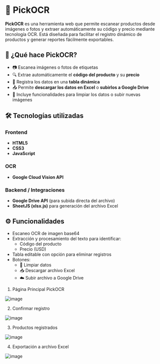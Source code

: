 # 🧾 PickOCR

**PickOCR** es una herramienta web que permite escanear productos desde imágenes o fotos y extraer automáticamente su código y precio mediante tecnología OCR. Está diseñada para facilitar el registro dinámico de productos y generar reportes fácilmente exportables.

## 📲 ¿Qué hace PickOCR?

- 📷 Escanea imágenes o fotos de etiquetas
- 🔍 Extrae automáticamente el **código del producto** y su **precio**
- 📝 Registra los datos en una **tabla dinámica**
- 📤 Permite **descargar los datos en Excel** o **subirlos a Google Drive**
- 🧹 Incluye funcionalidades para limpiar los datos o subir nuevas imágenes

## 🛠️ Tecnologías utilizadas

### Frontend
- **HTML5**
- **CSS3**
- **JavaScript**

### OCR
- **Google Cloud Vision API**

### Backend / Integraciones
- **Google Drive API** (para subida directa del archivo)
- **SheetJS (xlsx.js)** para generación del archivo Excel

## ⚙️ Funcionalidades

- Escaneo OCR de imagen base64
- Extracción y procesamiento del texto para identificar:
  - Código del producto
  - Precio (USD)
- Tabla editable con opción para eliminar registros
- Botones:
  - 🧹 Limpiar datos
  - 📥 Descargar archivo Excel
  - ☁️ Subir archivo a Google Drive


1. Página Principal PickOCR
   
![image](https://github.com/user-attachments/assets/f780ef73-de40-441a-ae1d-7e4429d6c5a3)

2. Confirmar registro
   
![image](https://github.com/user-attachments/assets/f42fa8e4-7dba-4d49-8c68-a12b7deaa359)

3. Productos registrados

![image](https://github.com/user-attachments/assets/3c4be5a0-ee50-4225-bd8c-3d3f48a29397)

4. Exportación a archivo Excel

![image](https://github.com/user-attachments/assets/39d687e6-369a-4510-a2ef-30ae4cc17765)
